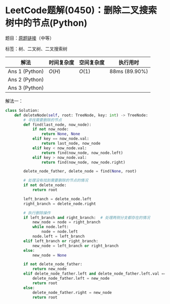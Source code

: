 # LeetCode题解(0450)：删除二叉搜索树中的节点(Python)

题目：[原题链接](https://leetcode-cn.com/problems/delete-node-in-a-bst/)（中等）

标签：树、二叉树、二叉搜索树

| 解法           | 时间复杂度 | 空间复杂度 | 执行用时      |
| -------------- | ---------- | ---------- | ------------- |
| Ans 1 (Python) | $O(H)$     | $O(1)$     | 88ms (89.90%) |
| Ans 2 (Python) |            |            |               |
| Ans 3 (Python) |            |            |               |

解法一：

```python
class Solution:
    def deleteNode(self, root: TreeNode, key: int) -> TreeNode:
        # 寻找需要删除的节点
        def find(last_node, now_node):
            if not now_node:
                return None, None
            elif key == now_node.val:
                return last_node, now_node
            elif key < now_node.val:
                return find(now_node, now_node.left)
            elif key > now_node.val:
                return find(now_node, now_node.right)

        delete_node_father, delete_node = find(None, root)

        # 处理没有找到需要删除的节点的情况
        if not delete_node:
            return root

        left_branch = delete_node.left
        right_branch = delete_node.right

        # 执行删除操作
        if left_branch and right_branch:  # 处理两侧分支都存在的情况
            new_node = node = right_branch
            while node.left:
                node = node.left
            node.left = left_branch
        elif left_branch or right_branch:
            new_node = left_branch or right_branch
        else:
            new_node = None

        if not delete_node_father:
            return new_node
        elif delete_node_father.left and delete_node_father.left.val == key:
            delete_node_father.left = new_node
            return root
        else:
            delete_node_father.right = new_node
            return root
```